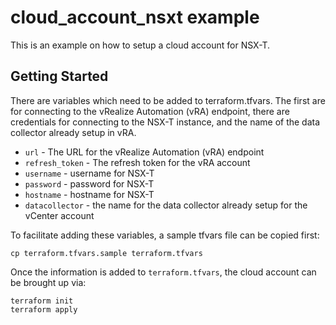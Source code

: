 # cloud\_account\_nsxt example

This is an example on how to setup a cloud account for NSX-T.

## Getting Started

There are variables which need to be added to terraform.tfvars. The first are for connecting to the vRealize Automation (vRA) endpoint, there are credentials for connecting to the NSX-T instance, and the name of the data collector already setup in vRA.

* `url` - The URL for the vRealize Automation (vRA) endpoint
* `refresh_token` - The refresh token for the vRA account
* `username` - username for NSX-T
* `password` - password for NSX-T
* `hostname` - hostname for NSX-T
* `datacollector` - the name for the data collector already setup for the vCenter account

To facilitate adding these variables, a sample tfvars file can be copied first:
```shell
cp terraform.tfvars.sample terraform.tfvars
```

Once the information is added to `terraform.tfvars`, the cloud account can be brought up via:

```shell
terraform init
terraform apply
```
